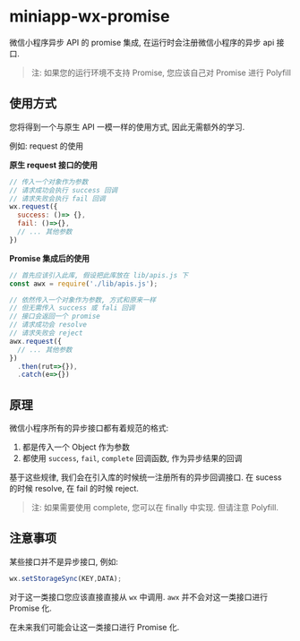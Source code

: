 # miniapp-wx-promise

微信小程序异步 API 的 promise 集成, 在运行时会注册微信小程序的异步 api 接口.

> 注: 如果您的运行环境不支持 Promise, 您应该自己对 Promise 进行 Polyfill

## 使用方式

您将得到一个与原生 API 一模一样的使用方式, 因此无需额外的学习.

例如: request 的使用

**原生 request 接口的使用**

```javascript
// 传入一个对象作为参数
// 请求成功会执行 success 回调
// 请求失败会执行 fail 回调
wx.request({
  success: ()=> {},
  fail: ()=>{},
  // ... 其他参数
})
```

**Promise 集成后的使用**

```javascript
// 首先应该引入此库, 假设把此库放在 lib/apis.js 下
const awx = require('./lib/apis.js');

// 依然传入一个对象作为参数, 方式和原来一样
// 但无需传入 success 或 fali 回调
// 接口会返回一个 promise
// 请求成功会 resolve
// 请求失败会 reject
awx.request({
  // ... 其他参数
})
  .then(rut=>{}),
  .catch(e=>{})

```

## 原理

微信小程序所有的异步接口都有着规范的格式:

1. 都是传入一个 Object 作为参数
2. 都使用 `success`, `fail`, `complete` 回调函数, 作为异步结果的回调


基于这些规律, 我们会在引入库的时候统一注册所有的异步回调接口. 在 sucess 的时候 resolve, 在 fail 的时候 reject.

> 注: 如果需要使用 complete, 您可以在 finally 中实现. 但请注意 Polyfill.

## 注意事项

某些接口并不是异步接口, 例如:

```JavaScript
wx.setStorageSync(KEY,DATA);
```

对于这一类接口您应该直接直接从 `wx` 中调用. `awx` 并不会对这一类接口进行 Promise 化.

在未来我们可能会让这一类接口进行 Promise 化.
